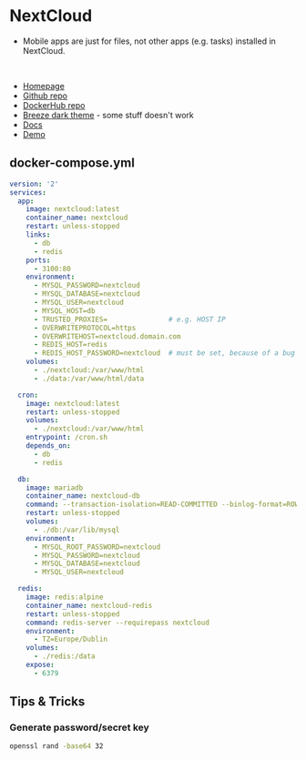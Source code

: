 # NextCloud
- Mobile apps are just for files, not other apps (e.g. tasks) installed in NextCloud.

<br>

- [Homepage](https://nextcloud.com/)
- [Github repo](https://github.com/nextcloud)
- [DockerHub repo](https://hub.docker.com/_/nextcloud/)
- [Breeze dark theme](https://github.com/mwalbeck/nextcloud-breeze-dark) - some stuff doesn't work
- [Docs](https://docs.nextcloud.com/server/20/admin_manual/)
- [Demo](https://try.nextcloud.com/)


## docker-compose.yml
```yml
version: '2'
services:
  app:
    image: nextcloud:latest
    container_name: nextcloud
    restart: unless-stopped
    links:
      - db
      - redis
    ports:
      - 3100:80
    environment:
      - MYSQL_PASSWORD=nextcloud
      - MYSQL_DATABASE=nextcloud
      - MYSQL_USER=nextcloud
      - MYSQL_HOST=db
      - TRUSTED_PROXIES=               # e.g. HOST IP
      - OVERWRITEPROTOCOL=https
      - OVERWRITEHOST=nextcloud.domain.com
      - REDIS_HOST=redis
      - REDIS_HOST_PASSWORD=nextcloud  # must be set, because of a bug
    volumes:
      - ./nextcloud:/var/www/html
      - ./data:/var/www/html/data

  cron:
    image: nextcloud:latest
    restart: unless-stopped
    volumes:
      - ./nextcloud:/var/www/html
    entrypoint: /cron.sh
    depends_on:
      - db
      - redis

  db:
    image: mariadb
    container_name: nextcloud-db
    command: --transaction-isolation=READ-COMMITTED --binlog-format=ROW
    restart: unless-stopped
    volumes:
      - ./db:/var/lib/mysql
    environment:
      - MYSQL_ROOT_PASSWORD=nextcloud
      - MYSQL_PASSWORD=nextcloud
      - MYSQL_DATABASE=nextcloud
      - MYSQL_USER=nextcloud

  redis:
    image: redis:alpine
    container_name: nextcloud-redis
    restart: unless-stopped
    command: redis-server --requirepass nextcloud
    environment:
      - TZ=Europe/Dublin
    volumes:
      - ./redis:/data
    expose:
      - 6379
```

## Tips & Tricks

### Generate password/secret key
```sh
openssl rand -base64 32
```
